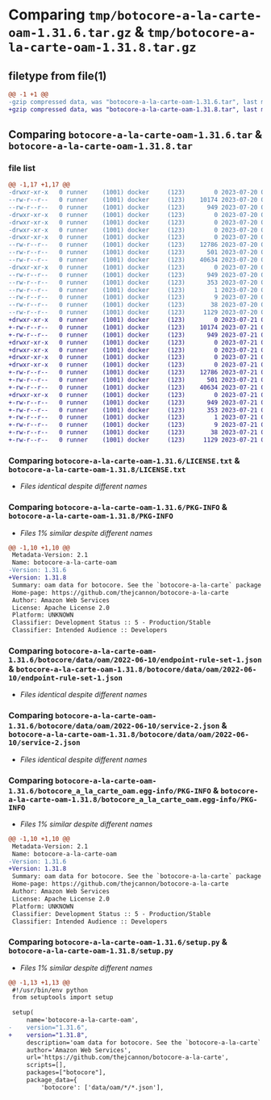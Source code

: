 # Comparing `tmp/botocore-a-la-carte-oam-1.31.6.tar.gz` & `tmp/botocore-a-la-carte-oam-1.31.8.tar.gz`

## filetype from file(1)

```diff
@@ -1 +1 @@
-gzip compressed data, was "botocore-a-la-carte-oam-1.31.6.tar", last modified: Thu Jul 20 01:20:30 2023, max compression
+gzip compressed data, was "botocore-a-la-carte-oam-1.31.8.tar", last modified: Fri Jul 21 01:21:39 2023, max compression
```

## Comparing `botocore-a-la-carte-oam-1.31.6.tar` & `botocore-a-la-carte-oam-1.31.8.tar`

### file list

```diff
@@ -1,17 +1,17 @@
-drwxr-xr-x   0 runner    (1001) docker     (123)        0 2023-07-20 01:20:30.074766 botocore-a-la-carte-oam-1.31.6/
--rw-r--r--   0 runner    (1001) docker     (123)    10174 2023-07-20 01:20:29.000000 botocore-a-la-carte-oam-1.31.6/LICENSE.txt
--rw-r--r--   0 runner    (1001) docker     (123)      949 2023-07-20 01:20:30.074766 botocore-a-la-carte-oam-1.31.6/PKG-INFO
-drwxr-xr-x   0 runner    (1001) docker     (123)        0 2023-07-20 01:20:30.074766 botocore-a-la-carte-oam-1.31.6/botocore/
-drwxr-xr-x   0 runner    (1001) docker     (123)        0 2023-07-20 01:20:30.074766 botocore-a-la-carte-oam-1.31.6/botocore/data/
-drwxr-xr-x   0 runner    (1001) docker     (123)        0 2023-07-20 01:20:30.074766 botocore-a-la-carte-oam-1.31.6/botocore/data/oam/
-drwxr-xr-x   0 runner    (1001) docker     (123)        0 2023-07-20 01:20:30.074766 botocore-a-la-carte-oam-1.31.6/botocore/data/oam/2022-06-10/
--rw-r--r--   0 runner    (1001) docker     (123)    12786 2023-07-20 01:19:55.000000 botocore-a-la-carte-oam-1.31.6/botocore/data/oam/2022-06-10/endpoint-rule-set-1.json
--rw-r--r--   0 runner    (1001) docker     (123)      501 2023-07-20 01:19:55.000000 botocore-a-la-carte-oam-1.31.6/botocore/data/oam/2022-06-10/paginators-1.json
--rw-r--r--   0 runner    (1001) docker     (123)    40634 2023-07-20 01:19:55.000000 botocore-a-la-carte-oam-1.31.6/botocore/data/oam/2022-06-10/service-2.json
-drwxr-xr-x   0 runner    (1001) docker     (123)        0 2023-07-20 01:20:30.074766 botocore-a-la-carte-oam-1.31.6/botocore_a_la_carte_oam.egg-info/
--rw-r--r--   0 runner    (1001) docker     (123)      949 2023-07-20 01:20:30.000000 botocore-a-la-carte-oam-1.31.6/botocore_a_la_carte_oam.egg-info/PKG-INFO
--rw-r--r--   0 runner    (1001) docker     (123)      353 2023-07-20 01:20:30.000000 botocore-a-la-carte-oam-1.31.6/botocore_a_la_carte_oam.egg-info/SOURCES.txt
--rw-r--r--   0 runner    (1001) docker     (123)        1 2023-07-20 01:20:30.000000 botocore-a-la-carte-oam-1.31.6/botocore_a_la_carte_oam.egg-info/dependency_links.txt
--rw-r--r--   0 runner    (1001) docker     (123)        9 2023-07-20 01:20:30.000000 botocore-a-la-carte-oam-1.31.6/botocore_a_la_carte_oam.egg-info/top_level.txt
--rw-r--r--   0 runner    (1001) docker     (123)       38 2023-07-20 01:20:30.074766 botocore-a-la-carte-oam-1.31.6/setup.cfg
--rw-r--r--   0 runner    (1001) docker     (123)     1129 2023-07-20 01:20:29.000000 botocore-a-la-carte-oam-1.31.6/setup.py
+drwxr-xr-x   0 runner    (1001) docker     (123)        0 2023-07-21 01:21:39.619258 botocore-a-la-carte-oam-1.31.8/
+-rw-r--r--   0 runner    (1001) docker     (123)    10174 2023-07-21 01:21:39.000000 botocore-a-la-carte-oam-1.31.8/LICENSE.txt
+-rw-r--r--   0 runner    (1001) docker     (123)      949 2023-07-21 01:21:39.619258 botocore-a-la-carte-oam-1.31.8/PKG-INFO
+drwxr-xr-x   0 runner    (1001) docker     (123)        0 2023-07-21 01:21:39.615258 botocore-a-la-carte-oam-1.31.8/botocore/
+drwxr-xr-x   0 runner    (1001) docker     (123)        0 2023-07-21 01:21:39.615258 botocore-a-la-carte-oam-1.31.8/botocore/data/
+drwxr-xr-x   0 runner    (1001) docker     (123)        0 2023-07-21 01:21:39.615258 botocore-a-la-carte-oam-1.31.8/botocore/data/oam/
+drwxr-xr-x   0 runner    (1001) docker     (123)        0 2023-07-21 01:21:39.619258 botocore-a-la-carte-oam-1.31.8/botocore/data/oam/2022-06-10/
+-rw-r--r--   0 runner    (1001) docker     (123)    12786 2023-07-21 01:21:06.000000 botocore-a-la-carte-oam-1.31.8/botocore/data/oam/2022-06-10/endpoint-rule-set-1.json
+-rw-r--r--   0 runner    (1001) docker     (123)      501 2023-07-21 01:21:06.000000 botocore-a-la-carte-oam-1.31.8/botocore/data/oam/2022-06-10/paginators-1.json
+-rw-r--r--   0 runner    (1001) docker     (123)    40634 2023-07-21 01:21:06.000000 botocore-a-la-carte-oam-1.31.8/botocore/data/oam/2022-06-10/service-2.json
+drwxr-xr-x   0 runner    (1001) docker     (123)        0 2023-07-21 01:21:39.619258 botocore-a-la-carte-oam-1.31.8/botocore_a_la_carte_oam.egg-info/
+-rw-r--r--   0 runner    (1001) docker     (123)      949 2023-07-21 01:21:39.000000 botocore-a-la-carte-oam-1.31.8/botocore_a_la_carte_oam.egg-info/PKG-INFO
+-rw-r--r--   0 runner    (1001) docker     (123)      353 2023-07-21 01:21:39.000000 botocore-a-la-carte-oam-1.31.8/botocore_a_la_carte_oam.egg-info/SOURCES.txt
+-rw-r--r--   0 runner    (1001) docker     (123)        1 2023-07-21 01:21:39.000000 botocore-a-la-carte-oam-1.31.8/botocore_a_la_carte_oam.egg-info/dependency_links.txt
+-rw-r--r--   0 runner    (1001) docker     (123)        9 2023-07-21 01:21:39.000000 botocore-a-la-carte-oam-1.31.8/botocore_a_la_carte_oam.egg-info/top_level.txt
+-rw-r--r--   0 runner    (1001) docker     (123)       38 2023-07-21 01:21:39.619258 botocore-a-la-carte-oam-1.31.8/setup.cfg
+-rw-r--r--   0 runner    (1001) docker     (123)     1129 2023-07-21 01:21:39.000000 botocore-a-la-carte-oam-1.31.8/setup.py
```

### Comparing `botocore-a-la-carte-oam-1.31.6/LICENSE.txt` & `botocore-a-la-carte-oam-1.31.8/LICENSE.txt`

 * *Files identical despite different names*

### Comparing `botocore-a-la-carte-oam-1.31.6/PKG-INFO` & `botocore-a-la-carte-oam-1.31.8/PKG-INFO`

 * *Files 1% similar despite different names*

```diff
@@ -1,10 +1,10 @@
 Metadata-Version: 2.1
 Name: botocore-a-la-carte-oam
-Version: 1.31.6
+Version: 1.31.8
 Summary: oam data for botocore. See the `botocore-a-la-carte` package for more info.
 Home-page: https://github.com/thejcannon/botocore-a-la-carte
 Author: Amazon Web Services
 License: Apache License 2.0
 Platform: UNKNOWN
 Classifier: Development Status :: 5 - Production/Stable
 Classifier: Intended Audience :: Developers
```

### Comparing `botocore-a-la-carte-oam-1.31.6/botocore/data/oam/2022-06-10/endpoint-rule-set-1.json` & `botocore-a-la-carte-oam-1.31.8/botocore/data/oam/2022-06-10/endpoint-rule-set-1.json`

 * *Files identical despite different names*

### Comparing `botocore-a-la-carte-oam-1.31.6/botocore/data/oam/2022-06-10/service-2.json` & `botocore-a-la-carte-oam-1.31.8/botocore/data/oam/2022-06-10/service-2.json`

 * *Files identical despite different names*

### Comparing `botocore-a-la-carte-oam-1.31.6/botocore_a_la_carte_oam.egg-info/PKG-INFO` & `botocore-a-la-carte-oam-1.31.8/botocore_a_la_carte_oam.egg-info/PKG-INFO`

 * *Files 1% similar despite different names*

```diff
@@ -1,10 +1,10 @@
 Metadata-Version: 2.1
 Name: botocore-a-la-carte-oam
-Version: 1.31.6
+Version: 1.31.8
 Summary: oam data for botocore. See the `botocore-a-la-carte` package for more info.
 Home-page: https://github.com/thejcannon/botocore-a-la-carte
 Author: Amazon Web Services
 License: Apache License 2.0
 Platform: UNKNOWN
 Classifier: Development Status :: 5 - Production/Stable
 Classifier: Intended Audience :: Developers
```

### Comparing `botocore-a-la-carte-oam-1.31.6/setup.py` & `botocore-a-la-carte-oam-1.31.8/setup.py`

 * *Files 1% similar despite different names*

```diff
@@ -1,13 +1,13 @@
 #!/usr/bin/env python
 from setuptools import setup
 
 setup(
     name='botocore-a-la-carte-oam',
-    version="1.31.6",
+    version="1.31.8",
     description='oam data for botocore. See the `botocore-a-la-carte` package for more info.',
     author='Amazon Web Services',
     url='https://github.com/thejcannon/botocore-a-la-carte',
     scripts=[],
     packages=["botocore"],
     package_data={
         'botocore': ['data/oam/*/*.json'],
```

